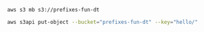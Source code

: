 ```sh
aws s3 mb s3://prefixes-fun-dt
```
```sh
aws s3api put-object --bucket="prefixes-fun-dt" --key="hello/"
```
